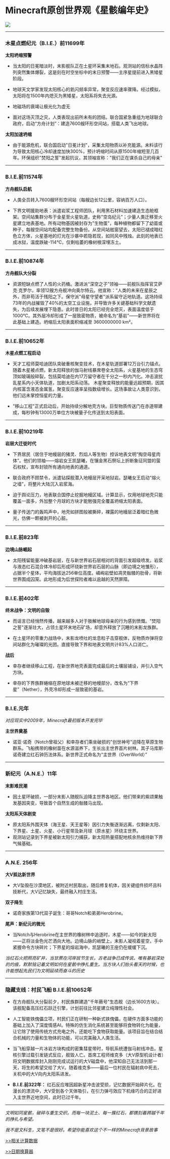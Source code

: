 # Minecraft原创世界观《星骸编年史》

![](/others/原创世界观/离开旧地球.png)

---
### **木星点燃纪元（B.I.E.）前11699年**
**太阳坍缩预警**
- 当太阳的日冕暗淡时，末影舰队正在土星环采集末地石。观测站的信标水晶阵列突然集体爆裂，这是刻在时空坐标中的末日预警——主序星提前进入黑矮星阶段。

- 地球天文学家发现太阳核心的氦闪频率异常，聚变反应速率骤降。经过模拟，太阳将在1500年内熄灭为黑矮星，太阳系将失去光源。

- 地磁场的衰竭让极光化为虚无

- 面对这场灭顶之灾，人类表现出前所未有的团结。联合国紧急重组为地球联合政府，启动“方舟计划”：建造7600艘环形空间站，搭载人类飞出地球。

**太阳加速坍缩**

- 由于能源危机，联合国启动"日冕计划"，采集太阳物质以补充能源。未料该行为导致太阳核心冷却速度加快300%，预计坍缩时间从原1500年缩短至几百年。环保组织"焚阳之誓"发起抗议，其领袖宣称："我们正在谋杀自己的母亲"

---

### **B.I.E.前11574年**
**方舟舰队启航**
- 人类全员转入7600艘环形空间站（每艘边长12公里，容纳百万人口）。

- 下界文明援助地表：派遣岩浆工程师团队，利用黑石材料加速建造生态舱框架。空间站集群分布于金星至火星轨道，史称"空岛纪元"；少量人类迁移至火星建立地表基地。所有动物基因被封存为"生物蛋"，每种植物都留下了幼苗或种子，每艘空间站均配备完整生物备份。从空间站舷窗望去，太阳已褪成暗红色立方体，火星基地的灯光在沙暴中若隐若现，如同风中残烛。此刻的地表已成冰狱，温度跌破-114℃，仅剩枯萎的橡树根深埋冻土。

---

### **B.I.E.前10874年**
**方舟舰队大分裂**
- 资源短缺点燃了人性的火药桶。激进派“深空之子”领袖——前舰队指挥官艾萨克·克罗尔，率领12艘方舟舰冲向奥尔特云。他宣称：“人类的未来在星辰之外，而非苟活于残阳之下。保守派"母星守望者"派系留守近地轨道。这场持续73年的内战摧毁了40%的太空工业设施，并导致许多关键基础科学文献遗失，为后续发展埋下隐患。此时昔日的太阳已经完全熄灭，表面温度低于1000℃。其外层冷却形成了一层致密物质，被命名为“基岩”——新世界将在此基础上建造。坍缩后太阳表面积缩减至 3600000000 km²。

---

### **B.I.E.前10652年**
**木星点燃工程启动**
- 天才工程师莫哈迪团队突破重核聚变技术，在木星轨道部署12万台引力锚点。随着木星被点燃，新太阳释放的伽马射线暴席卷全太阳系，火星基地的生态穹顶如玻璃般碎裂，包括莫哈迪在内17万留守者在千分之一秒内汽化。冲击波扰乱星系内小天体轨道，加剧太阳系动荡。 木星聚变释放的能量远超预期，因其内核富含液态金属氢，聚变反应速率呈指数级增长。这场事故让人类意识到，他们远未掌控恒星的力量。

- "移山工程"正式启动后，开始持续分解地壳方块。巨型物质传送门在赤道带建成，每秒钟有13000万单位方块被量子化传送到太阳表面。

---

### **B.I.E.前10219年**
**岩层大迁徙时代**


- 下界居民（居住于地幔层的猪灵、烈焰人等生物）控诉地表文明“掏空母星肉体”。他们的领袖——熔岩女王凯瑟曦，在镶金黑石祭坛上折断象征同盟的萤石权杖，宣布封锁所有通向地表的通道。

- 联合政府不顾禁令，派遣钻探舰潜入地幔层开采地狱岩。瑟曦女王启动“熔火之墙”，将整片大陆沉入岩浆海。

- 迫于舆论压力，地表联合国停止挖掘地幔区域。计算显示，仅用地球地壳只能覆盖一面多，外加整个月球的方块才能勉强完全覆盖坍缩太阳表面。

- 量子传送门的轰鸣声中，地壳如拼图般被撕碎，裸露的地幔层泛着暗红色微光，仿佛一颗被剥开的心脏。

---

### **B.I.E.前823年**
**边境山脉崛起**
- 太阳残留能量冲破基岩层，在与新世界岩石层相对的背面引发超级喷发。岩浆与液态红石混合体冷却后形成环绕新世界岩石层的山脉（即边境之地雏形），占据半个星体，平均海拔达256单位高度。嶙峋岩壁如凋灵骷髅的肋骨，将新世界围成囚笼。此地形成为后世探险者难以逾越的天然屏障。

---

### **B.I.E.前402年**
**终末战争：文明的自毁**

- 而谣言已经悄然传播，越来越多人对于肢解地球母亲的行为感到愤慨。"焚阳之誓"逐渐壮大，占领土星环末地石矿场，却意外释放了沉睡的末影龙族群。

- 在土星环的零重力战场中，末影龙喷吐的龙息粒子击穿舰体，反物质炸弹将空间站群化为璀璨的光团。直接导致下界和地表文明共计83%人口消亡。

**战后**

- 幸存者继续移山工程，在新世界地壳表面完成最后的土壤层铺设，并引入空气方块。

- 幸存的下界族群蜷缩在原地球未被迁移的地幔部分，改名为“下界星”（Nether），外壳冷却形成一层致密的基岩。

---

### **B.I.E.元年**

*对应现实中2009年，Minecraft最初版本开发完毕*

**主世界奠基**
- 诺亚·诺奇（Notch曾祖父）和幸存者们乘坐破损的"创世神号"迫降在草原生物群系。飞船携带的橡树苗在水源滋养下，生长出主世界首片树林。其子马库斯·诺奇建立红石钟历法体系。新世界正式命名为“主世界（OverWorld）”

---

### **新纪元（A.N.E.）11年**
**末影难民潮**
- 因土星环破损，一部分末影人随舰队迫降主世界各地区。他们带来的紫颂果触发基因突变，导致首个自然生成的骷髅马出现。

**太阳系天体剧变**  
- 原太阳系外围天体（海王星、天王星等）因引力失衡逐渐远离，仅剩新太阳、下界星、土星、火星、小行星带及新月球（原水星）环绕主世界。
- 观测站记录到下界星被新太阳引力捕获，新太阳热量搭配地核余热维持新下界气候基础。

---

### A.N.E. 256年
**大V抵达新世界**
- 大V坠毁在沙漠地区，被附近村民取出，随后修复机体，因关键组件损坏且科技断代，大V记忆缺失，最终融入村庄生活。

**双子降生**
- 诺奇家族第13代双子诞生：哥哥Notch和弟弟Herobrine。

**尾声：新纪元的微光**
- 当Notch与Herobrine在主世界的橡树林中追逐时，木星——如今的新太阳——正将淡金色光芒洒向大地。边境山脉的峭壁上，末影人凝视着星空，手中紧握命令方块碎片；下界星的熔岩海中，凯瑟曦的王座仍在缓缓下沉。

*当红石火把照亮矿井，当甘蔗在河岸拔节生长，古老战争已成传说。唯有基岩深处的灼痕，默默铭记着文明如何在星骸中挣扎重生。当方块人们抬头看天的时候，也许能想起先民们为文明延续而奋斗的历史*

---

### 隐藏支线：村民飞船 B.I.E.前10652年

- 在方舟舰队大分裂前夕，村民族群建造"千年蕨号"生态舰（边长1600方块）。该舰配备高压红石跃迁引擎，计划前往比邻星建立纯理性社会。

- 人工智能铁傀儡立项，村民们正在研制一种新式铁傀儡，在硬件方面多功能的基础上加入了深度情感AI。特殊的仿生消化系统甚至能够将食物转化为能量，让它除了使用传统方式充电之外，还能吃下食物获取能量。该项目旨在结合结合机械的力量和生物体的功能，可以完美融入人类生活。

- 当飞船穿越一片冰岩方块构成的密集彗星带时，导航系统遭伽马射线冲击。星核引擎过载引发链式反应，舰毁人亡。首席工程师维克多（大V原型机设计者）将文明数据库封入刚刚完成试运行的大V磁盘中，他深知自己无法活到那一天，将生的希望交给了大V。随着维克多——最后一位村民在辐射病中死去，关机中的大V向内太阳系进发。

- **B.I.E.前322年：** 红石反应堆因超新星冲击波受损，记忆数据开始碎片化。在漫长的漂流中，大V受到各个天体吸引，在引力弹弓效应下机缘巧合的正好进入主世界近地空间，此时已过千年。

---

*文明如同星骸，破碎与重生交织。而每一块泥土、每一簇红石，都镌刻着跨越千年的挣扎与希望。*

*我不是文科生，文笔不是很好。希望你能喜欢这个不一样的Minecraft背景故事*

[>>相关计算数据](/article/编年史数据修正)

[>>日期换算器](http://map.earthvillage.top/%E6%97%A5%E6%9C%9F%E6%8D%A2%E7%AE%97%E5%99%A8)